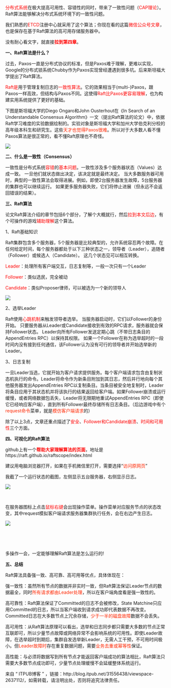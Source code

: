 <div class="preview-main">

<p><span style="font-size: 14px;color: rgb(255, 0, 0);">分布式系统</span><span style="font-size: 14px;">在极大提高可用性、容错性的同时，带来了一致性问题（</span><span style="font-size: 14px;color: rgb(255, 0, 0);">CAP理论</span><span style="font-size: 14px;">）。Raft算法能够解决分布式系统环境下的一致性问题。</span></p><p><span style="font-size: 14px;">我们熟悉的</span><span style="font-size: 14px;color: rgb(255, 0, 0);">ETCD</span><span style="font-size: 14px;">注册中心就采用了这个算法；你现在看的这篇</span><span style="font-size: 14px;color: rgb(255, 0, 0);">微信公众号文章</span><span style="font-size: 14px;">，也是保存在基于Raft算法的高可用存储服务器中。</span></p><p><span style="font-size: 14px;">没有耐心看文字，就直接</span><span style="font-size: 14px;color: rgb(255, 0, 0);"><strong>拉到第四章</strong></span><span style="font-size: 14px;">。</span></p><p><strong><span style="font-size: 14px;">一、Raft算法是什么？</span></strong></p><p><span style="font-size: 14px;">过去，Paxos一直是分布式协议的标准，但是Paxos难于理解，更难以实现，Google的分布式锁系统Chubby作为Paxos实现曾经遭遇到很多坑。后来斯坦福大学提出了Raft算法。</span></p><p><span style="font-size: 14px;color: rgb(255, 0, 0);">Raft是</span><span style="font-size: 14px;">用于管理复制日志的</span><span style="font-size: 14px;color: rgb(255, 0, 0);">一致性算法</span><span style="font-size: 14px;">。它的效果相当于(multi-)Paxos，跟Paxos一样高效，但结构与Paxos不同。这使得</span><span style="font-size: 14px;color: rgb(255, 0, 0);">Raft比Paxos更容易理解</span><span style="font-size: 14px;">，也为构建实用系统提供了更好的基础。</span></p><p><span style="font-size: 14px;">下图是斯坦福大学的Diego Ongaro和John Ousterhout在《In Search of an Understandable Consensus Algorithm》一文（提出Raft算法的论文）中，依据Raft学习难度的实验数据绘制的。实验对象是斯坦福大学和加州大学伯克利分校的高年级本科生和研究生。这些<span style="font-size: 14px;color: rgb(255, 38, 0);">天才也觉得Paxos很难</span>。所以对于大多数人看不懂Paxos算法是很正常的，看不懂Raft原理也不奇怪。&nbsp;</span></p><p><img src="http://img.blog.itpub.net/blog/2019/02/27/9d5affe578ed50d5.jpeg?x-oss-process=style/bb"></p><p><strong><span style="font-size: 14px;">二、什么是一致性（Consensus）</span></strong><br></p><p><span style="font-size: 14px;">一致性是分布式系统</span><span style="font-size: 14px;color: rgb(255, 0, 0);">容错</span><span style="font-size: 14px;">的</span><span style="font-size: 14px;color: rgb(255, 0, 0);">基本问题</span><span style="font-size: 14px;">。一致性涉及多个服务器状态（Values）达成一致。 一旦他们就状态做出决定，该决定就是最终决定。 当大多数服务器可用时，典型的一致性算法会取得进展。例如，即使2台服务器发生故障，5台服务器的集群也可以继续运行。 如果更多服务器失败，它们将停止进展（但永远不会返回错误的结果）。</span></p><p><strong><span style="font-size: 14px;">三、Raft算法</span></strong></p><p><span style="font-size: 14px;">论文Raft算法介绍的章节包括6个部分，了解个大概就行，然后</span><span style="font-size: 14px;color: rgb(255, 0, 0);">拉到本文后边</span><span style="font-size: 14px;">，有个可操作的游戏</span><span style="font-size: 14px;color: rgb(255, 0, 0);">辅助理解</span><span style="font-size: 14px;">这个算法。</span></p><p><span style="font-size: 14px;">1、Raft基础知识</span></p><p><span style="font-size: 14px;">Raft集群包含多个服务器，5个服务器是比较典型的，允许系统容忍两个故障。在任何给定时间，每个服务器都处于以下三种状态之一，</span><span style="font-size: 14px;font-family: -apple-system-font, BlinkMacSystemFont, &quot;Helvetica Neue&quot;, &quot;PingFang SC&quot;, &quot;Hiragino Sans GB&quot;, &quot;Microsoft YaHei UI&quot;, &quot;Microsoft YaHei&quot;, Arial, sans-serif;">领导者（Leader），追随者（Follower）或候选人（Candidate）。 这几个状态见可以相互转换。</span></p><p><span style="font-size: 14px;color: rgb(255, 0, 0);">Leader</span><span style="font-size: 14px;">：处理所有客户端交互，日志复制等，一般一次只有一个Leader</span></p><p><span style="font-size: 14px;color: rgb(255, 0, 0);">Follower</span><span style="font-size: 14px;">：类似选民，完全被动</span></p><p><span style="font-size: 14px;color: rgb(255, 0, 0);">Candidate</span><span style="font-size: 14px;">：类似Proposer律师，可以被选为一个新的领导人&nbsp;</span></p><p><img src="http://img.blog.itpub.net/blog/2019/02/27/74cce07d126d7342.jpeg?x-oss-process=style/bb"></p><p><span style="font-size: 14px;">2、选举Leader</span><br></p><p><span style="font-size: 14px;">Raft使用</span><span style="font-size: 14px;color: rgb(255, 0, 0);">心跳机制</span><span style="font-size: 14px;">来触发领导者选举。 当服务器启动时，它们以Follower的身份开始。 只要服务器从Leader或Candidate接收到有效的RPC请求，服务器就会保持Follower状态。 Leader向所有Follower发送定期心跳（不带日志条目的AppendEntries RPC）以保持其权限。 如果一个Follower在称为选举超时的一段时间内没有接到任何通信，该Follower认为没有可行的领导者并开始选举新的Leader。</span></p><p><span style="font-size: 14px;">3、日志复制</span></p><p><span style="font-size: 14px;">一旦Leader当选，它就开始为客户请求提供服务。每个客户端请求包含由复制状态机执行的命令。Leader将命令作为新条目附加到其日志，然后并行地向每个其他服务器发出AppendEntries RPC以复制条目。当条目被安全地复制时，Leader将条目应用于其状态机并将该执行的结果返回给客户端。如果Follower崩溃或运行缓慢，或者网络数据包丢失，Leader将无限期地重试AppendEntries RPC（即使它已经响应客户端），直到所有Follower最终存储所有日志条目。（后边游戏中有个<span style="font-size: 14px;color: rgb(255, 38, 0);">request命令</span>菜单，就是<span style="font-size: 14px;color: rgb(255, 38, 0);">模仿客户端请求</span>的）</span></p><p><span style="font-size: 14px;">除了以上3点，文章还重点描述了</span><span style="font-size: 14px;color: rgb(255, 0, 0);">安全</span><span style="font-size: 14px;">、</span><span style="font-size: 14px;color: rgb(255, 0, 0);">Follower和Candidate崩溃</span><span style="font-size: 14px;">、</span><span style="font-size: 14px;color: rgb(255, 0, 0);">时间和可用性</span><span style="font-size: 14px;">三个方面。</span></p><p><strong><span style="font-size: 14px;">四、可视化的Raft算法</span></strong></p><p><span style="font-size: 14px;">github上有一个</span><span style="font-size: 14px;color: rgb(255, 0, 0);"><strong>帮助大家理解算法的页面</strong></span><span style="font-size: 14px;">，地址是https://raft.github.io/raftscope/index.html&nbsp;</span></p><p><span style="font-size: 14px;">建议用电脑浏览器打开，如果在手机微信里打开，需要选择“<span style="font-size: 14px;color: rgb(255, 38, 0);">访问原网页</span>”</span></p><p><span style="font-size: 14px;">我截了一个运行状态的截图，左侧显示五台服务器，右侧显示日志。&nbsp;</span></p><p><img src="http://img.blog.itpub.net/blog/2019/02/27/6137a718a3d5f80b.jpeg?x-oss-process=style/bb"></p><p><span style="font-size: 14px;"><br></span></p><p><span style="font-size: 14px;">在服务器图标上点击</span><span style="font-size: 14px;color: rgb(255, 0, 0);">鼠标右键</span><span style="font-size: 14px;">会出现操作菜单。操作菜单对应服务节点的状态改变，其中request模拟客户端请求服务器集群执行任务，会在右边产生日志。</span></p><p><img src="http://img.blog.itpub.net/blog/2019/02/27/6178ef9b7ef0ebcb.jpeg?x-oss-process=style/bb"></p><p><span style="font-size: 14px;"></span><br></p><p><br></p><p><span style="font-size: 14px;">多操作一会，一定能够理解Raft算法是怎么运行的!</span></p><p><strong><span style="font-size: 14px;">五、总结</span></strong></p><p><span style="font-size: 14px;">Raft算法具备强一致、高可靠、高可用等优点，具体体现在：</span></p><p><span style="font-size: 14px;">强一致性：虽然所有节点的数据并非实时一致，但Raft算法保证Leader节点的数据最全，同时<span style="font-size: 14px;color: rgb(255, 38, 0);">所有请求都由Leader处理</span>，所以在客户端角度看是强一致性的。</span></p><p><span style="font-size: 14px;">高可靠性：Raft算法保证了Committed的日志不会被修改，State Matchine只应用Committed的日志，所以当客户端收到请求成功即代表数据不再改变。Committed日志在大多数节点上冗余存储，<span style="font-size: 14px;color: rgb(255, 38, 0);">少于一半的磁盘故障</span>数据不会丢失。</span></p><p><span style="font-size: 14px;">高可用性：从Raft算法原理可以看出，选举和日志同步都只需要大多数的节点正常互联即可，所以少量节点故障或网络异常不会影响系统的可用性。即使Leader故障，在选举超时到期后，集群自发选举新Leader，无需人工干预，不可用时间极小。但<span style="font-size: 14px;color: rgb(255, 38, 0);">Leader故障时</span>存在重复数据问题，需要<span style="font-size: 14px;color: rgb(255, 38, 0);">业务去重或幂等性</span>保证。</span></p><p><span style="font-size: 14px;">高性能：与必须将数据写到所有节点才能返回客户端成功的算法相比，Raft算法只需要大多数节点成功即可，少量节点处理缓慢不会延缓整体系统运行。&nbsp;</span></p>
<p style="clear:both;"></p>
<p class="translate">
来自 “ ITPUB博客 ” ，链接：http://blog.itpub.net/31556438/viewspace-2637112/，如需转载，请注明出处，否则将追究法律责任。
</p>

</div>